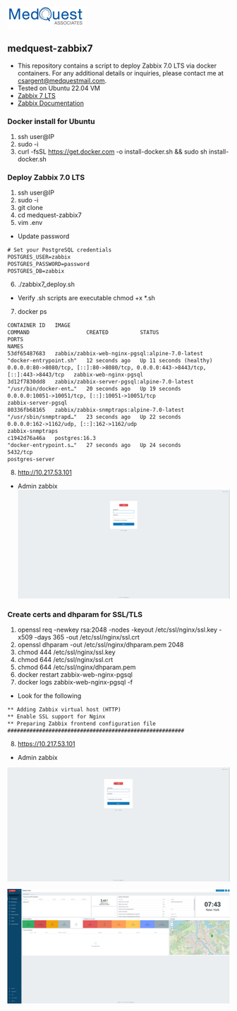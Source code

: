 ![alt text](mq_logo.PNG)
## medquest-zabbix7

* This repository contains a script to deploy Zabbix 7.0 LTS via docker containers. For any additional details or inquiries, please contact me at csargent@medquestmail.com.
* Tested on Ubuntu 22.04 VM
* [Zabbix 7 LTS](https://www.zabbix.com/whats_new_7_0)
* [Zabbix Documentation](https://github.com/zabbix/zabbix-docker/blob/7.0/README.md)

### Docker install for Ubuntu 
1. ssh user@IP
2. sudo -i 
3. curl -fsSL https://get.docker.com -o install-docker.sh && sudo sh install-docker.sh

### Deploy Zabbix 7.0 LTS
1. ssh user@IP
2. sudo -i 
3. git clone 
4. cd medquest-zabbix7
5. vim .env
* Update password
```
# Set your PostgreSQL credentials
POSTGRES_USER=zabbix
POSTGRES_PASSWORD=password
POSTGRES_DB=zabbix
```
6. ./zabbix7_deploy.sh
* Verify .sh scripts are executable chmod +x *.sh
7. docker ps 
```
CONTAINER ID   IMAGE                                             COMMAND                  CREATED          STATUS                    PORTS                                                                                NAMES
53df65487683   zabbix/zabbix-web-nginx-pgsql:alpine-7.0-latest   "docker-entrypoint.sh"   12 seconds ago   Up 11 seconds (healthy)   0.0.0.0:80->8080/tcp, [::]:80->8080/tcp, 0.0.0.0:443->8443/tcp, [::]:443->8443/tcp   zabbix-web-nginx-pgsql
3d12f7830dd8   zabbix/zabbix-server-pgsql:alpine-7.0-latest      "/usr/bin/docker-ent…"   20 seconds ago   Up 19 seconds             0.0.0.0:10051->10051/tcp, [::]:10051->10051/tcp                                      zabbix-server-pgsql
80336fb68165   zabbix/zabbix-snmptraps:alpine-7.0-latest         "/usr/sbin/snmptrapd…"   23 seconds ago   Up 22 seconds             0.0.0.0:162->1162/udp, [::]:162->1162/udp                                            zabbix-snmptraps
c1942d76a46a   postgres:16.3                                     "docker-entrypoint.s…"   27 seconds ago   Up 24 seconds             5432/tcp                                                                             postgres-server
```
8. http://10.217.53.101
* Admin zabbix
![Screenshot](resources/zabbixhttps.JPG)

### Create certs and dhparam for SSL/TLS
1. openssl req -newkey rsa:2048 -nodes -keyout /etc/ssl/nginx/ssl.key -x509 -days 365 -out /etc/ssl/nginx/ssl.crt
2. openssl dhparam -out /etc/ssl/nginx/dhparam.pem 2048
3. chmod 444 /etc/ssl/nginx/ssl.key
4. chmod 644 /etc/ssl/nginx/ssl.crt
5. chmod 644 /etc/ssl/nginx/dhparam.pem
6. docker restart zabbix-web-nginx-pgsql
7. docker logs zabbix-web-nginx-pgsql -f
* Look for the following
```
** Adding Zabbix virtual host (HTTP)
** Enable SSL support for Nginx
** Preparing Zabbix frontend configuration file
########################################################
```
8. https://10.217.53.101
* Admin zabbix

![Screenshot](resources/zabbixhttps.JPG)

![Screenshot](resources/zabbix7dash.JPG)

